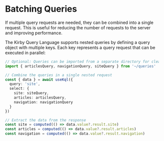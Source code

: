 # Batching Queries

If multiple query requests are needed, they can be combined into a single request. This is useful for reducing the number of requests to the server and improving performance.

The Kirby Query Language supports nested queries by defining a query object with multiple keys. Each key represents a query request that can be executed in parallel:

```ts
// Optional: Queries can be imported from a separate directory for cleaner code
import { articlesQuery, navigationQuery, siteQuery } from '~/queries'

// Combine the queries in a single nested request
const { data } = await useKql({
  query: 'site',
  select: {
    site: siteQuery,
    articles: articlesQuery,
    navigation: navigationQuery
  }
})

// Extract the data from the response
const site = computed(() => data.value?.result.site)
const articles = computed(() => data.value?.result.articles)
const navigation = computed(() => data.value?.result.navigation)
```
